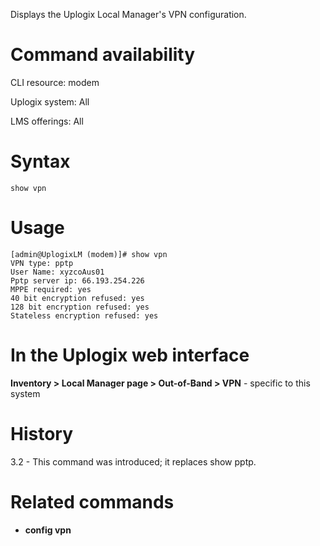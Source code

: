 <!-- 5.4 -->

Displays the Uplogix Local Manager's VPN configuration.

# Command availability 

CLI resource: modem

Uplogix system: All

LMS offerings: All

# Syntax 

```
show vpn
```

# Usage 

```
[admin@UplogixLM (modem)]# show vpn
VPN type: pptp
User Name: xyzcoAus01
Pptp server ip: 66.193.254.226
MPPE required: yes
40 bit encryption refused: yes
128 bit encryption refused: yes
Stateless encryption refused: yes
```

# In the Uplogix web interface

**Inventory > Local Manager page > Out-of-Band > VPN** - specific to this system

# History 

3.2 - This command was introduced; it replaces show pptp.

# Related commands 

- **config vpn**